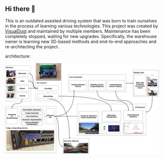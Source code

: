## Hi there 👋

This is an outdated assisted driving system that was born to train ourselves in the process of learning various technologies. This project was created by [VisualDust](https://github.com/visualDust) and maintained by multiple members. Maintenance has been completely stopped, waiting for new upgrades. Specifically, the warehouse owner is learning new 3D-based methods and end-to-end approaches and re-architecting the project.

architecture:

![](./arch.jpg)

